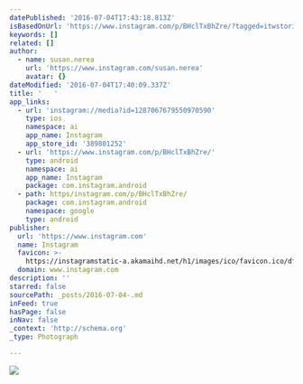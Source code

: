 ```yaml
---
datePublished: '2016-07-04T17:43:18.813Z'
isBasedOnUrl: 'https://www.instagram.com/p/BHclTxBhZre/?tagged=itwstories'
keywords: []
related: []
author:
  - name: susan.nerea
    url: 'https://www.instagram.com/susan.nerea'
    avatar: {}
dateModified: '2016-07-04T17:40:09.337Z'
title: '   '
app_links:
  - url: 'instagram://media?id=1287067679550970590'
    type: ios
    namespace: ai
    app_name: Instagram
    app_store_id: '389801252'
  - url: 'https://www.instagram.com/p/BHclTxBhZre/'
    type: android
    namespace: ai
    app_name: Instagram
    package: com.instagram.android
  - path: https/instagram.com/p/BHclTxBhZre/
    package: com.instagram.android
    namespace: google
    type: android
publisher:
  url: 'https://www.instagram.com'
  name: Instagram
  favicon: >-
    https://instagramstatic-a.akamaihd.net/h1/images/ico/favicon.ico/dfa85bb1fd63.ico
  domain: www.instagram.com
description: ''
starred: false
sourcePath: _posts/2016-07-04-.md
inFeed: true
hasPage: false
inNav: false
_context: 'http://schema.org'
_type: Photograph

---
```

![   ](https://imgflo.herokuapp.com/graph/vahj1ThiexotieMo/348a220d18896d92004473035c8e9deb/noop.jpg?input=https%3A%2F%2Fscontent.cdninstagram.com%2Ft51.2885-15%2Fsh0.08%2Fe35%2Fp640x640%2F13549409_260655294309924_263883015_n.jpg%3Fig_cache_key%3DMTI4NzA2NzY3OTU1MDk3MDU5MA%253D%253D.2)